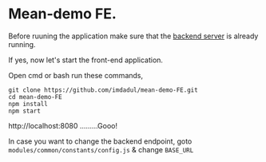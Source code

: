 # Mean-demo FE.

Before ruuning the application make sure that the [backend server](https://github.com/imdadul/mean-demo-BE) is already running.

If yes, now let's start the front-end application.

Open cmd or bash run these commands,

```
git clone https://github.com/imdadul/mean-demo-FE.git 
cd mean-demo-FE
npm install
npm start
```

http://localhost:8080   .........Gooo!
 

In case you want to change the backend endpoint, goto <code>modules/common/constants/config.js</code> & change <code>BASE_URL</code>
